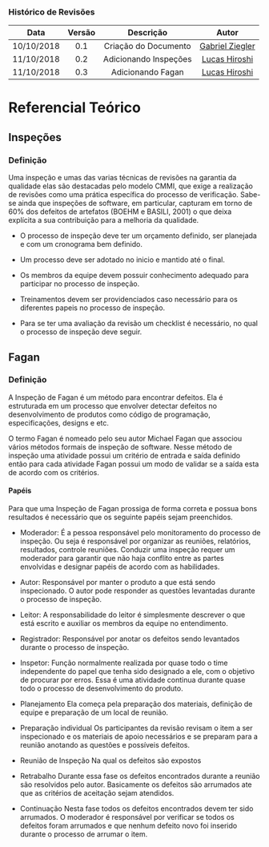 [Gabriel Ziegler]: https://github.com/gabrielziegler3
[Lucas Hiroshi]: https://github.com/hiroshi18

### Histórico de Revisões

| Data       | Versão | Descrição            |         Autor             |
|:----------:|:------:|:--------------------:|:-------------------------:|
| 10/10/2018 | 0.1 | Criação do Documento | [Gabriel Ziegler] |
| 11/10/2018 | 0.2 | Adicionando Inspeções |  [Lucas Hiroshi] |
| 11/10/2018 | 0.3 | Adicionando Fagan |  [Lucas Hiroshi] |

# Referencial Teórico

## Inspeções

### Definição

Uma inspeção e umas das varias técnicas de revisões na garantia da qualidade elas são destacadas pelo modelo CMMI, que exige a realização de revisões como uma prática específica do processo de verificação. Sabe-se ainda que inspeções de software, em particular, capturam em torno de 60\% dos defeitos de artefatos (BOEHM e BASILI, 2001) o que deixa explícita a sua contribuição para a melhoria da qualidade.

* O processo de inspeção deve ter um orçamento definido, ser planejada e com um cronograma bem definido.

* Um processo deve ser adotado no inicio e mantido até o final.

* Os membros da equipe devem possuir conhecimento adequado para participar no processo de inspeção.

* Treinamentos devem ser providenciados caso necessário para os diferentes papeis no processo de inspeção.

* Para se ter uma avaliação da revisão um checklist é necessário, no qual o processo de inspeção deve seguir.


## Fagan

### Definição

A Inspeção de Fagan é um método para encontrar defeitos. Ela é estruturada em um processo que envolver detectar defeitos no desenvolvimento de produtos como código de programação, especificações, designs e etc.

O termo Fagan é nomeado pelo seu autor Michael Fagan que associou vários métodos formais de inspeção de software. Nesse método de inspeção uma atividade possui um critério de entrada e saída definido então para cada atividade Fagan possui um modo de validar se a saída esta de acordo com os critérios.

#### Papéis
Para que uma Inspeção de Fagan prossiga de forma correta e possua bons resultados é necessário que os seguinte papéis sejam preenchidos.

* Moderador: É a pessoa responsável pelo monitoramento do processo de inspeção. Ou seja é responsável por organizar as reuniões, relatórios, resultados, controle reuniões. Conduzir uma inspeção requer um moderador para garantir que não haja conflito entre as partes envolvidas e designar papéis de acordo com as habilidades.

* Autor: Responsável por manter o produto a que está sendo inspecionado. O autor pode responder as questões levantadas durante o processo de inspeção.

* Leitor: A responsabilidade do leitor é simplesmente descrever o que está escrito e auxiliar os membros da equipe no entendimento.

* Registrador: Responsável por anotar os defeitos sendo levantados durante o processo de inspeção.

* Inspetor: Função normalmente realizada por quase todo o time independente do papel que tenha sido designado a ele, com o objetivo de procurar por erros. Essa é uma atividade continua durante quase todo o processo de desenvolvimento do produto. 

* Planejamento
Ela começa pela preparação dos materiais, definição de equipe e preparação de um local de reunião. 

* Preparação individual
Os participantes da revisão revisam o item a ser inspecionado e os materiais de apoio necessários e se preparam para a reunião anotando as questões e possíveis defeitos.

* Reunião de Inspeção
Na qual os defeitos são expostos

* Retrabalho
Durante essa fase os defeitos encontrados durante a reunião são resolvidos pelo autor. Basicamente os defeitos são arrumados ate que as critérios de aceitação sejam atendidos.

* Continuação 
Nesta fase todos os defeitos encontrados devem ter sido arrumados. O moderador é responsável por verificar se todos os defeitos foram arrumados e que nenhum defeito novo foi inserido durante o processo de arrumar o item.
